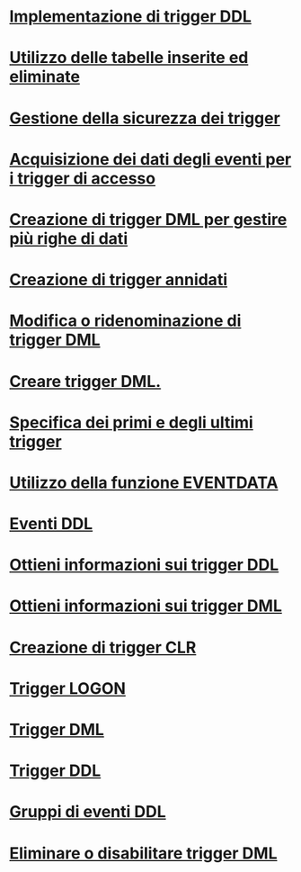 # [Implementazione di trigger DDL](implement-ddl-triggers.md)
# [Utilizzo delle tabelle inserite ed eliminate](use-the-inserted-and-deleted-tables.md)
# [Gestione della sicurezza dei trigger](manage-trigger-security.md)
# [Acquisizione dei dati degli eventi per i trigger di accesso](capture-logon-trigger-event-data.md)
# [Creazione di trigger DML per gestire più righe di dati](create-dml-triggers-to-handle-multiple-rows-of-data.md)
# [Creazione di trigger annidati](create-nested-triggers.md)
# [Modifica o ridenominazione di trigger DML](modify-or-rename-dml-triggers.md)
# [Creare trigger DML.](create-dml-triggers.md)
# [Specifica dei primi e degli ultimi trigger](specify-first-and-last-triggers.md)
# [Utilizzo della funzione EVENTDATA](use-the-eventdata-function.md)
# [Eventi DDL](ddl-events.md)
# [Ottieni informazioni sui trigger DDL](get-information-about-ddl-triggers.md)
# [Ottieni informazioni sui trigger DML](get-information-about-dml-triggers.md)
# [Creazione di trigger CLR](create-clr-triggers.md)
# [Trigger LOGON](logon-triggers.md)
# [Trigger DML](dml-triggers.md)
# [Trigger DDL](ddl-triggers.md)
# [Gruppi di eventi DDL](ddl-event-groups.md)
# [Eliminare o disabilitare trigger DML](delete-or-disable-dml-triggers.md)
